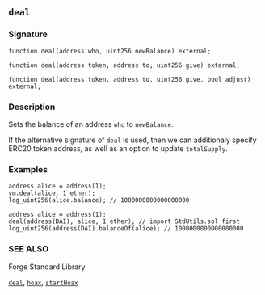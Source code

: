 ## `deal`

### Signature

```solidity
function deal(address who, uint256 newBalance) external;
```

```solidity
function deal(address token, address to, uint256 give) external;
```

```solidity
function deal(address token, address to, uint256 give, bool adjust) external;
```

### Description

Sets the balance of an address `who` to `newBalance`.

If the alternative signature of `deal` is used, then we can additionaly specify ERC20 token address, as well as an option to update `totalSupply`.

### Examples

```solidity
address alice = address(1);
vm.deal(alice, 1 ether);
log_uint256(alice.balance); // 1000000000000000000
```

```solidity
address alice = address(1);
deal(address(DAI), alice, 1 ether); // import StdUtils.sol first
log_uint256(address(DAI).balanceOf(alice); // 1000000000000000000
```

### SEE ALSO

Forge Standard Library

[`deal`](../reference/forge-std/deal.md), [`hoax`](../reference/forge-std/hoax.md), [`startHoax`](../reference/forge-std/startHoax.md)
